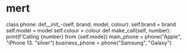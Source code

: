 # mert
class phone:
def__init_-(self, brand, model, colour):
self.brand = brand
self.model = model
self.colour = colour
def make_call(self, number):
print(f'Calling {number} from {self.mode})
main_phone = phone("Apple", "iPhone 13. "silver")
business_phone = phone("Samsung", "Galaxy")
